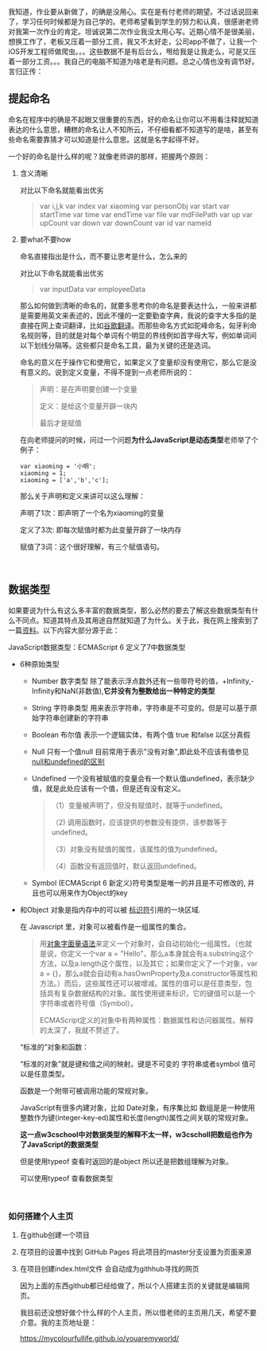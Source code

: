 我知道，作业要从新做了，的确是没用心。实在是有付老师的期望。不过话说回来了，学习任何时候都是为自己学的。老师希望看到学生的努力和认真，很感谢老师对我第一次作业的肯定。坦诚说第二次作业我没太用心写。近期心情不是很美丽，想换工作了，老板又压着一部分工资，我又不太好走，公司app不做了，让我一个iOS开发工程师做爬虫。。。这些数据不是有后台么，甩给我是让我走么，可是又压着一部分工资。。。我自己的电脑不知道为啥老是有问题。总之心情也没有调节好。言归正传：

## 提起命名

命名在程序中的确是不起眼又很重要的东西，好的命名让你可以不用看注释就知道表达的什么意思，糟糕的命名让人不知所云，不仔细看都不知道写的是啥，甚至有些命名需要靠猜才可以知道是什么意思。这就是名字起得不好。

一个好的命名是什么样的呢？就像老师讲的那样，把握两个原则：

1. 含义清晰

   对比以下命名就能看出优劣

   > var i,j,k						var index
   > var xiaoming					var personObj
   > var start 						var startTime
   > var time 						var endTime
   > var file 						var mdFilePath
   > var up 						var upCount
   > var down 					var downCount 
   > var id 						var nameId

2. 要what不要how

   命名直接指出是什么，而不要让思考是什么，怎么来的

   对比以下命名就能看出优劣

   > var inputData  				var employeeData

   那么如何做到清晰的命名的，就要多思考你的命名是要表达什么，一般来讲都是需要用英文来表述的，因此不懂的一定要勤查字典，我说的查字大多指的是直接在网上查词翻译，比如[谷歌翻译](https://translate.google.cn/?um=1&ie=UTF-8&hl=zh-CN&client=tw-ob#en/zh-CN/)。而那些命名方式如驼峰命名，匈牙利命名规则等，目的就是对每个单词有个明显的界线例如首字母大写，例如单词间以下划线分隔等。这些都只是命名工具，最为关键的还是选词。

   命名的意义在于操作它和使用它，如果定义了变量却没有使用它，那么它是没有意义的。说到定义变量，不得不提到一点老师所说的：

   > 声明：是在声明要创建一个变量
   >
   > 定义：是给这个变量开辟一块内
   >
   > 最后才是赋值

   在向老师提问的时候，问过一个问题**为什么JavaScript是动态类型**老师举了个例子：

   ```
   var xiaoming = '小明';
   xiaoming = 1;
   xiaoming = ['a','b','c'];
   ```

   那么关于声明和定义来讲可以这么理解：

   声明了1次：即声明了一个名为xiaoming的变量

   定义了3次:   即每次赋值时都为此变量开辟了一块内存

   赋值了3词：这个很好理解，有三个赋值语句。

   ​
## 数据类型

   如果要说为什么有这么多丰富的数据类型，那么必然的要去了解这些数据类型有什么不同点。知道其特点及其用途自然就知道了为什么。关于此，我在网上搜索到了一篇[资料](https://developer.mozilla.org/zh-CN/docs/Web/JavaScript/Data_structures)。以下内容大部分源于此：

   JavaScript数据类型：ECMAScript 6 定义了7中数据类型

   - 6种原始类型

     - Number 数字类型 除了能表示浮点数外还有一些带符号的值，+Infinity,-Infinity和NaN(非数值),**它并没有为整数给出一种特定的类型**

     - String 字符串类型 用来表示字符串，字符串是不可变的。但是可以基于原始字符串创建新的字符串

     - Boolean 布尔值 表示一个逻辑实体，有两个值 true 和false 以区分真假

     - Null  只有一个值null 目前常用于表示"没有对象",即此处不应该有值参见[null和undefined的区别](http://www.ruanyifeng.com/blog/2014/03/undefined-vs-null.html)

     - Undefined 一个没有被赋值的变量会有一个默认值undefined，表示缺少值，就是此处应该有一个值，但是还有没有定义。

       > （1）变量被声明了，但没有赋值时，就等于undefined。
       >
       > （2) 调用函数时，应该提供的参数没有提供，该参数等于undefined。
       >
       > （3）对象没有赋值的属性，该属性的值为undefined。
       >
       > （4）函数没有返回值时，默认返回undefined。

     - Symbol (ECMAScript 6 新定义)符号类型是唯一的并且是不可修改的, 并且也可以用来作为Object的key

   - 和Object  对象是指内存中的可以被 [标识符](https://developer.mozilla.org/en-US/docs/Glossary/Identifier)引用的一块区域.

     在 Javascript 里，对象可以被看作是一组属性的集合。

     > 用[对象字面量语法](https://developer.mozilla.org/en/JavaScript/Guide/Values,_variables,_and_literals#Object_literals)来定义一个对象时，会自动初始化一组属性。（也就是说，你定义一个var a = "Hello"，那么a本身就会有a.substring这个方法，以及a.length这个属性，以及其它；如果你定义了一个对象，var a = {}，那么a就会自动有a.hasOwnProperty及a.constructor等属性和方法。）而后，这些属性还可以被增减。属性的值可以是任意类型，包括具有复杂数据结构的对象。属性使用键来标识，它的键值可以是一个字符串或者符号值（Symbol）。
     >
     > ECMAScript定义的对象中有两种属性：数据属性和访问器属性。解释的太深了，我就不赘述了。

     “标准的”对象和函数：

     “标准的对象”就是键和值之间的映射。键是不可变的  字符串或者symbol 值可以是任意类型。

     函数是一个附带可被调用功能的常规对象。

     JavaScript有很多内建对象，比如 Date对象，有序集比如 数组是是一种使用整数作为键(integer-key-ed)属性和长度(length)属性之间关联的常规对象。

     **这一点w3cschool中对数据类型的解释不太一样，w3cscholl把数组也作为了JavaScript的数据类型**

     但是使用typeof 查看时返回的是object 所以还是把数组理解为对象。

     可以使用typeof 查看数据类型

   ​

   ### 如何搭建个人主页

   1. 在github创建一个项目

   2. 在项目的设置中找到 GitHub Pages 将此项目的master分支设置为页面来源

   3. 在项目创建index.html文件 会自动成为githhub寻找的网页

      因为上面的东西github都已经给做了，所以个人搭建主页的关键就是编辑网页。

      我目前还没想好做个什么样的个人主页，所以借老师的主页用几天，希望不要介意。我的主页地址是：

       <https://mycolourfullife.github.io/youaremyworld/>

   ​

   ​

   ​

   ​
